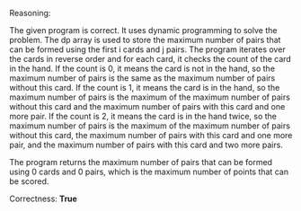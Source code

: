 Reasoning:

The given program is correct. It uses dynamic programming to solve the problem. The dp array is used to store the maximum number of pairs that can be formed using the first i cards and j pairs. The program iterates over the cards in reverse order and for each card, it checks the count of the card in the hand. If the count is 0, it means the card is not in the hand, so the maximum number of pairs is the same as the maximum number of pairs without this card. If the count is 1, it means the card is in the hand, so the maximum number of pairs is the maximum of the maximum number of pairs without this card and the maximum number of pairs with this card and one more pair. If the count is 2, it means the card is in the hand twice, so the maximum number of pairs is the maximum of the maximum number of pairs without this card, the maximum number of pairs with this card and one more pair, and the maximum number of pairs with this card and two more pairs.

The program returns the maximum number of pairs that can be formed using 0 cards and 0 pairs, which is the maximum number of points that can be scored.

Correctness: **True**
